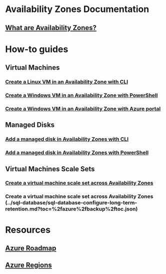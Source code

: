 ﻿
# Availability Zones Documentation

## [What are Availability Zones?](az-overview.md)

# How-to guides

## Virtual Machines

### [Create a Linux VM in an Availability Zone with CLI](../virtual-machines/linux/create-cli-availability-zone?toc=%2favailability%2fzones%2ftoc.json)
### [Create a Windows VM in an Availability Zone with PowerShell](../virtual-machines/windows/create-powershell-availability-zone.md?toc=%2favailability%2fzones%2ftoc.json)
### [Create a Windows VM in an Availability Zone with Azure portal](../virtual-machines/windows/create-portal-availability-zone.md?toc=%2favailability%2fzones%2ftoc.json)

## Managed Disks

### [Add a managed disk in Availability Zones with CLI](../virtual-machines/linux/add-disk.md#use-managed-disks)
### [Add a managed disk in Availability Zones with PowerShell](../virtual-machines/windows/attach-disk-ps.md#add-an-empty-data-disk-to-a-virtual-machine)

## Virtual Machines Scale Sets

### [Create a virtual machine scale set across Availability Zones](../virtual-machines-scale-sets/)

### Create a virtual machine scale set across Availability Zones (../sql-database/sql-database-configure-long-term-retention.md?toc=%2fazure%2fbackup%2ftoc.json)

# Resources
## [Azure Roadmap](https://azure.microsoft.com/roadmap/)
## [Azure Regions](https://azure.microsoft.com/regions/)
